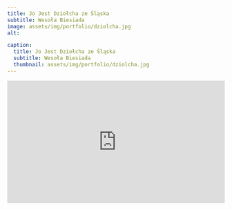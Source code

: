 ```yaml
---
title: Jo Jest Dziołcha ze Śląska
subtitle: Wesoła Biesiada
image: assets/img/portfolio/dziolcha.jpg
alt: 

caption:
  title: Jo Jest Dziołcha ze Śląska
  subtitle: Wesoła Biesiada
  thumbnail: assets/img/portfolio/dziolcha.jpg
---
```


<div style="padding-bottom: 56.25%; max-width: 100%; position: relative;"><iframe src="https://www.youtube.com/watch?v=m_WfWapJH6g" width="800" height="450" style="position: absolute; top: 0px; left: 0px; width: 100%; height: 100%;" frameborder="0"></iframe></div>
